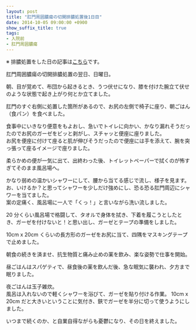 ```yaml
---
layout: post
title: "肛門周囲膿瘍の切開排膿処置後1日目"
date: 2014-10-05 09:00:00 +0900
show_suffix_title: true
tags:
- 入院前
- 肛門周囲膿瘍
---
```


※ 排膿処置をした日の記事は[こちら](/post/20141004/01.html)です。

肛門周囲膿瘍の切開排膿処置の翌日、日曜日。

朝、目が覚めて、布団から起きるとき、うつ伏せになり、膝を付けた腕立て伏せのような状態で起き上がり何とか立てました。

肛門のすぐ右側に処置した箇所があるので、お尻の左側で椅子に座り、朝ごはん（食パン）を食べました。

食事中にいきなり便意をもよおし、急いでトイレに向かい、かなり漏れそうだったのでお尻のガーゼをビッと剥がし、スチャッと便座に座りました。  
お尻を便座に付けて座ると肌が伸びそうだったので便座には手を添えて、腕を突っ張って座るイメージで座りました。

<!-- more -->

柔らかめの便が一気に出て、出終わった後、トイレットペーパーで拭くのが怖すぎてそのまま風呂場へ。

かなり弱めの温かいシャワーにして、腰から当てる感じで流し、様子を見ます。  
お、いけるか？と思ってシャワーを少しだけ強めにし、恐る恐る肛門周辺にシャワーを当てました。  
案の定痛く、風呂場に一人で「くっ！」と言いながら洗い流しました。

20 分くらい風呂場で格闘して、タオルで身体を拭き、下着を履こうとしたとき、ガーゼを付けないと！と思い出し、ガーゼとテープの準備をしました。

10cm x 20cm くらいの長方形のガーゼをお尻に当て、四隅をマスキングテープで止めました。

朝食の続きを済ませ、抗生物質と痛み止めの薬を飲み、楽な姿勢で仕事を開始。

昼ごはんはスパゲティで、昼食後の薬を飲んだ後、急な眠気に襲われ、夕方まで眠りました。

夜ごはんは玉子雑炊。  
風呂は入れないので軽くシャワーを浴びて、ガーゼを貼り付ける作業。
10cm x 20cm だと大きいということに気付き、鋏でガーゼを半分に切って使うようにしました。

いつまで続くのか、と自業自得ながらも憂鬱になり、その日を終えました。
